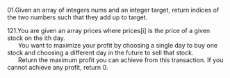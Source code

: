 01.Given an array of integers nums and an integer target, return indices of the two numbers such that they add up to target. 

121.You are given an array prices where prices[i] is the price of a given stock on the ith day. \
&ensp; &emsp;You want to maximize your profit by choosing a single day to buy one stock and choosing a different day in the future to sell that stock. \
&ensp; &emsp;Return the maximum profit you can achieve from this transaction. If you cannot achieve any profit, return 0. 
